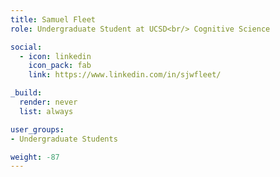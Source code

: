 ```yaml
---
title: Samuel Fleet
role: Undergraduate Student at UCSD<br/> Cognitive Science

social:
  - icon: linkedin
    icon_pack: fab
    link: https://www.linkedin.com/in/sjwfleet/

_build:
  render: never
  list: always

user_groups:
- Undergraduate Students

weight: -87
---
```

